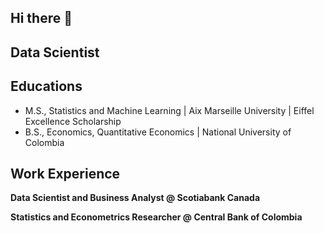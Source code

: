 ## Hi there 👋
## Data Scientist

## Educations

- M.S., Statistics and Machine Learning | Aix Marseille University | Eiffel Excellence Scholarship
- B.S., Economics, Quantitative Economics | National University of Colombia

## Work Experience 

**Data Scientist and Business Analyst @ Scotiabank Canada**

**Statistics and Econometrics Researcher @ Central Bank of Colombia**

<!--
**jdalonsos/jdalonsos** is a ✨ _special_ ✨ repository because its `README.md` (this file) appears on your GitHub profile.

Here are some ideas to get you started:

- 🔭 I’m currently working on ...
- 🌱 I’m currently learning ...
- 👯 I’m looking to collaborate on ...
- 🤔 I’m looking for help with ...
- 💬 Ask me about ...
- 📫 How to reach me: ...
- 😄 Pronouns: ...
- ⚡ Fun fact: ...
-->
